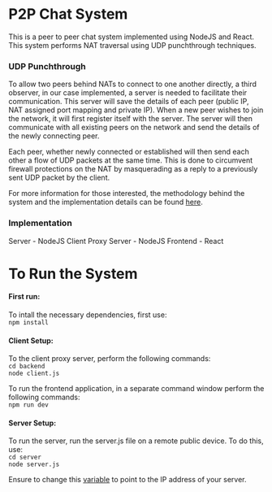 # P2P Chat System
This is a peer to peer chat system implemented using NodeJS and React. This system performs NAT traversal using 
UDP punchthrough techniques. 

### UDP Punchthrough
To allow two peers behind NATs to connect to one another directly, a third observer, in our case implemented, a server is needed to facilitate their communication. This server will save the details of each peer (public IP, NAT assigned port mapping and private IP). When a new peer wishes to join the network, it will first register itself with the server. The server will then communicate with all existing peers on the network and send the details of the newly connecting peer. 

Each peer, whether newly connected or established will then send each other a flow of UDP packets at the same time. This is done to circumvent firewall protections on the NAT by masquerading as a reply to a previously sent UDP packet by the client. 

For more information for those interested, the methodology behind the system and the implementation details can be found [here](https://github.com/alishobeiri/Peer-2-Peer-UDP-Chat-System/blob/master/Report.pdf).

### Implementation
Server - NodeJS
Client Proxy Server - NodeJS
Frontend - React

# To Run the System
#### First run:
To intall the necessary dependencies, first use:  
```npm install```

#### Client Setup:
To the client proxy server, perform the following commands:  
```cd backend```  
```node client.js```

To run the frontend application, in a separate command window perform the following commands:  
`npm run dev`

#### Server Setup:
To run the server, run the server.js file on a remote public device. To do this, use:  
```cd server```  
```node server.js```

Ensure to change this [variable](https://github.com/alishobeiri/Peer-2-Peer-UDP-Chat-System/blob/master/backend/client.js#L8) to point to the IP address of your server. 
